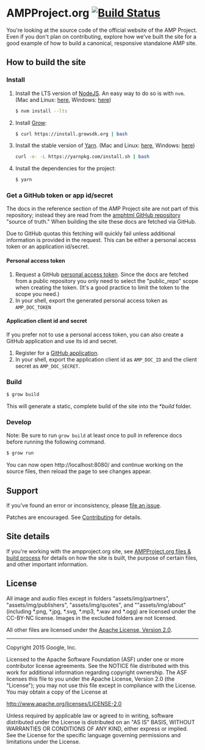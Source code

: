 # AMPProject.org [![Build Status](https://travis-ci.org/ampproject/docs.svg?branch=production)](https://travis-ci.org/ampproject/docs)

You're looking at the source code of the official website of the AMP Project.
Even if you don't plan on contributing, explore how we've built the site for
a good example of how to build a canonical, responsive standalone AMP site.

## How to build the site

### Install

1.  Install the LTS version of [NodeJS](https://nodejs.org). An easy way to do so is with `nvm`. (Mac and Linux: [here](https://github.com/creationix/nvm), Windows: [here](https://github.com/coreybutler/nvm-windows))
    ```sh
    $ nvm install --lts
    ```

2.  Install [Grow](http://grow.io):
    ```sh
    $ curl https://install.growsdk.org | bash
    ```

3.  Install the stable version of [Yarn](https://yarnpkg.com/). (Mac and Linux: [here](https://yarnpkg.com/en/docs/install#alternatives-stable), Windows: [here](https://yarnpkg.com/lang/en/docs/install/#windows-stable))
    ```sh
    curl -o- -L https://yarnpkg.com/install.sh | bash
    ```

4.  Install the dependencies for the project:
    ```sh
    $ yarn
    ```

### Get a GitHub token or app id/secret

The docs in the reference section of the AMP Project site are not part of this repository; instead they are read from the [amphtml GitHub repository](https://github.com/ampproject/amphtml) "source of truth."  When building the site these docs are fetched via GitHub.

Due to GitHub quotas this fetching will quickly fail unless additional information is provided in the request.  This can be either a personal access token or an application id/secret.

#### Personal access token

  1. Request a GitHub [personal access token](https://help.github.com/articles/creating-an-access-token-for-command-line-use/).  Since the docs are fetched from a public repository you only need to select the "public_repo" scope when creating the token.  (It's a good practice to limit the token to the scope you need.)
  2. In your shell, export the generated personal access token as `AMP_DOC_TOKEN`

#### Application client id and secret

If you prefer not to use a personal access token, you can also create a GitHub application and use its id and secret.

  1. Register for a [GitHub application](https://github.com/settings/applications/new).
  2. In your shell, export the application client id as `AMP_DOC_ID` and the client secret as `AMP_DOC_SECRET`.

### Build

```sh
$ grow build
```

This will generate a static, complete build of the site into the **build* folder.


### Develop

Note: Be sure to run `grow build` at least once to pull in reference docs before running the following command.

```sh
$ grow run
```

You can now open http://localhost:8080/ and continue working on the source files, then reload the page to see changes appear.

## Support

If you've found an error or inconsistency, please [file an issue](
https://github.com/ampproject/docs/issues).

Patches are encouraged. See [Contributing](CONTRIBUTING.md) for details.

## Site details

If you're working with the ampproject.org site, see [AMPProject.org files & build process](contributing/ampproject-files-build-process.md) for details on how  the site is built, the purpose of certain files, and other important information.

## License

All image and audio files except in folders "assets/img/partners",
"assets/img/publishers", "assets/img/quotes", and ""assets/img/about" (including *.png, *.jpg, *.svg,
*.mp3, *.wav and *.ogg) are licensed under the CC-BY-NC license. Images in the
excluded folders are not licensed.

All other files are licensed under the [Apache License, Version 2.0](LICENSE).


- - -

Copyright 2015 Google, Inc.

Licensed to the Apache Software Foundation (ASF) under one or more contributor
license agreements.  See the NOTICE file distributed with this work for
additional information regarding copyright ownership.  The ASF licenses this
file to you under the Apache License, Version 2.0 (the "License"); you may not
use this file except in compliance with the License.  You may obtain a copy of
the License at

  http://www.apache.org/licenses/LICENSE-2.0

Unless required by applicable law or agreed to in writing, software
distributed under the License is distributed on an "AS IS" BASIS, WITHOUT
WARRANTIES OR CONDITIONS OF ANY KIND, either express or implied.  See the
License for the specific language governing permissions and limitations under
the License.
